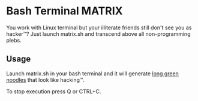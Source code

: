 # Bash Terminal MATRIX

You work with Linux terminal but your illiterate friends still don't see you as hacker™?
Just launch matrix.sh and transcend above all non-programming plebs.

## Usage

Launch matrix.sh in your bash terminal and it will generate [long green noodles](https://imgur.com/gUQx9Vu.png) that look like hacking™.

To stop execution press Q or CTRL+C.
